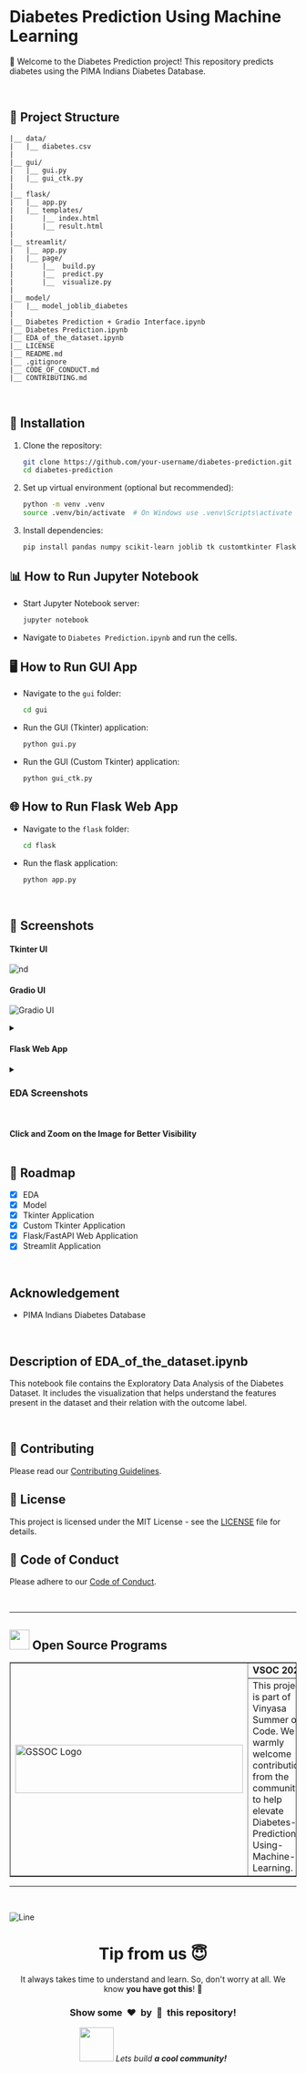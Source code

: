 # Diabetes Prediction Using Machine Learning

🔮 Welcome to the Diabetes Prediction project! This repository predicts diabetes using the PIMA Indians Diabetes Database.

$~$

## 📁 Project Structure

```
|__ data/
|   |__ diabetes.csv
|   
|__ gui/
|   |__ gui.py
|   |__ gui_ctk.py
|
|__ flask/
|   |__ app.py
|   |__ templates/
|       |__ index.html
|       |__ result.html
|   
|__ streamlit/
|   |__ app.py
|   |__ page/
|       |__  build.py
|       |__  predict.py
|       |__  visualize.py
|
|__ model/
|   |__ model_joblib_diabetes
|
|__ Diabetes Prediction + Gradio Interface.ipynb 
|__ Diabetes Prediction.ipynb
|__ EDA_of_the_dataset.ipynb
|__ LICENSE
|__ README.md
|__ .gitignore
|__ CODE_OF_CONDUCT.md
|__ CONTRIBUTING.md
```

$~$

## 🚀 Installation

1. Clone the repository:
   ```bash
   git clone https://github.com/your-username/diabetes-prediction.git
   cd diabetes-prediction
   ```

2. Set up virtual environment (optional but recommended):
   ```bash
   python -m venv .venv
   source .venv/bin/activate  # On Windows use .venv\Scripts\activate
   ```

3. Install dependencies:
   ```bash
   pip install pandas numpy scikit-learn joblib tk customtkinter Flask
   ```

## 📊 How to Run Jupyter Notebook

- Start Jupyter Notebook server:
  ```bash
  jupyter notebook
  ```
- Navigate to `Diabetes Prediction.ipynb` and run the cells.

## 🖥️ How to Run GUI App

- Navigate to the `gui` folder:
  ```bash
  cd gui
  ```
- Run the GUI (Tkinter) application:
  ```bash
  python gui.py
  ```
- Run the GUI (Custom Tkinter) application:
  ```bash
  python gui_ctk.py
  ```

## 🌐 How to Run Flask Web App

- Navigate to the `flask` folder:
  ```bash
  cd flask
  ```
- Run the flask application:
  ```bash
  python app.py
  ```

$~$

## 📸 Screenshots

#### Tkinter UI 

![nd](https://github.com/SiddharthBahuguna/Diabetes-Prediction-Using-Machine-Learning/assets/112819453/58a43b40-76c4-471f-b143-bc5d619e3648)


#### Gradio UI

![Gradio UI](https://github.com/shravn-10/Diabetes-Prediction-Using-Machine-Learning/assets/109055682/698ccb3d-916a-4858-9365-3d43c99ce358)

<details>
   <summary>
      <h4>Flask Web App</h4>
   </summary>

![Screenshot_26-6-2024_95820_127 0 0 1](https://github.com/kom-senapati/Diabetes-Prediction-Using-Machine-Learning/assets/92045934/f11a164f-befe-4b63-bf39-0a0ecad72009)
![Screenshot_26-6-2024_95830_127 0 0 1](https://github.com/kom-senapati/Diabetes-Prediction-Using-Machine-Learning/assets/92045934/474c2527-fb83-4eb8-9a1a-0bce7b0fb325)
</details>


<details markdown='1'>
   <summary><h3>EDA Screenshots</h3> <br>
            <h4>Click and Zoom on the Image for Better Visibility</h4> 
   </summary>
      <h4>Histogram</h4>
      <img src="https://github.com/shravn-10/Diabetes-Prediction-Using-Machine-Learning/assets/109055682/7a0e54ec-3642-475e-9bae-e5de07963d25" alt="Histogram" width=60% height=60%>
      <br><br><br>
      <h4>Histplot and Kde</h4>
      <img src="https://github.com/shravn-10/Diabetes-Prediction-Using-Machine-Learning/assets/109055682/6c9a91e1-efaa-4f8d-8c87-b49f1e02f5f4" alt="Histplot+kde" width=60% height=60%>
      <br><br><br>
      <h4>Pie and Bar chart of Outcome</h4>
      <img src="https://github.com/shravn-10/Diabetes-Prediction-Using-Machine-Learning/assets/109055682/069bd677-9218-49d7-959c-bdab4e6d015a" alt="pie+bar of outcome" width=60% height=60%>
      <br><br><br>
      <h4>Correlation Matrix</h4>
      <img src="https://github.com/shravn-10/Diabetes-Prediction-Using-Machine-Learning/assets/109055682/026c91ae-680a-48fd-916d-58c7a620204a" alt="correlation_matrix" width=60% height=60%>
      <br><br><br>
      <h4>Boxplot</h4>
      <img src="https://github.com/shravn-10/Diabetes-Prediction-Using-Machine-Learning/assets/109055682/f036193e-d388-450b-83e1-5a59e3ba3fb6" alt="BOXPLOT" width=60% height=60%>
      <br><br><br>
      <h4>Countplot</h4>
      <img src="https://github.com/shravn-10/Diabetes-Prediction-Using-Machine-Learning/assets/109055682/0f667fa9-615e-4049-91e4-eb21165f87cc" alt="countplot" width=60% height=60%>
      <br><br><br>
      <h4>Scatterplot</h4>
      <img src="https://github.com/shravn-10/Diabetes-Prediction-Using-Machine-Learning/assets/109055682/7d44b143-a773-4be6-a047-27131aa407cf" alt="scatter-plot" width=60% height=60%>
</details>


## :bicyclist: Roadmap
- [x] EDA
- [x] Model
- [X] Tkinter Application
- [X] Custom Tkinter Application
- [X] Flask/FastAPI Web Application
- [X] Streamlit Application

$~$

## Acknowledgement

- PIMA Indians Diabetes Database

$~$

## Description of EDA_of_the_dataset.ipynb

This notebook file contains the Exploratory Data Analysis of the Diabetes Dataset. It includes the visualization that helps understand the features present in the dataset and their relation with the outcome label. 

$~$

## 🤝 Contributing

Please read our [Contributing Guidelines](CONTRIBUTING.md).

## 📜 License

This project is licensed under the MIT License - see the [LICENSE](LICENSE) file for details.

## 📜 Code of Conduct

Please adhere to our [Code of Conduct](CODE_OF_CONDUCT.md).

$~$

---

<!-- Open Source Programs -->
  <div>
    <h2><img src="https://github.com/Tarikul-Islam-Anik/Animated-Fluent-Emojis/blob/master/Emojis/Hand%20gestures/Flexed%20Biceps.png?raw=true" width="35" height="35" > Open Source Programs</h2>
  </div>

  <table border="1" cellpadding="10">
        <tr>
            <td rowspan="2">
                <img src="https://vinyasa-summer-of-code-vsoc.devfolio.co/_next/image?url=https%3A%2F%2Fassets.devfolio.co%2Fhackathons%2F39347ec8c7be4f5ba28169197ce5dbfc%2Fassets%2Fcover%2F19.png&w=1440&q=100" alt="GSSOC Logo" width="400" height="85">
            </td>
            <td>
                <strong>VSOC 2024</strong>
            </td>
        </tr>
        <tr>
            <td>
                This project is part of Vinyasa Summer of Code. We warmly welcome contributions from the community to help elevate Diabetes-Prediction-Using-Machine-Learning.
            </td>
        </tr>
    </table>

---

$~$

![Line](https://user-images.githubusercontent.com/85225156/171937799-8fc9e255-9889-4642-9c92-6df85fb86e82.gif)

<div align="center">
  <h1>Tip from us 😇</h1>
  <p>It always takes time to understand and learn. So, don't worry at all. We know <b>you have got this</b>! 💪</p>
  <h3>Show some &nbsp;❤️&nbsp; by &nbsp;🌟&nbsp; this repository!</h3>
  <img src="https://media.giphy.com/media/LnQjpWaON8nhr21vNW/giphy.gif" width="60"> <em>Lets build <b>a cool community!</b></em>
</div>


